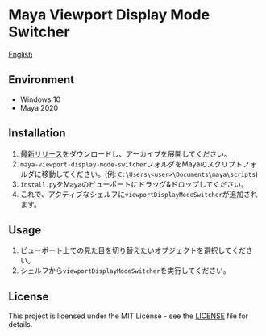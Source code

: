 # Maya Viewport Display Mode Switcher

[English](README.md)

## Environment

- Windows 10
- Maya 2020

## Installation

1. [最新リリース](https://github.com/NinaMina2737/maya-viewport-display-mode-switcher/releases/latest)をダウンロードし、アーカイブを展開してください。
2. `maya-viewport-display-mode-switcher`フォルダをMayaのスクリプトフォルダに移動してください。(例: `C:\Users\<user>\Documents\maya\scripts`)
3. `install.py`をMayaのビューポートにドラッグ&ドロップしてください。
4. これで、アクティブなシェルフに`viewportDisplayModeSwitcher`が追加されます。

## Usage

1. ビューポート上での見た目を切り替えたいオブジェクトを選択してください。
2. シェルフから`viewportDisplayModeSwitcher`を実行してください。

## License

This project is licensed under the MIT License - see the [LICENSE](LICENSE) file for details.
